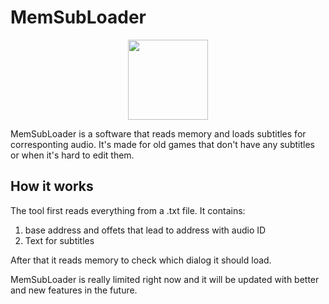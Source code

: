 
# MemSubLoader
<p align="center">
  <img width="128" height="128" src="https://raw.githubusercontent.com/senolem/MemSubLoader/v2/logo/logo.png">
</p>

MemSubLoader is a software that reads memory and loads subtitles for corresponting audio. It's made for old games that don't have any subtitles or when it's hard to edit them.

## How it works

The tool first reads everything from a .txt file. It contains:
1. base address and offets that lead to address with audio ID
2. Text for subtitles
 
After that it reads memory to check which dialog it should load.

MemSubLoader is really limited right now and it will be updated with better and new features in the future.
